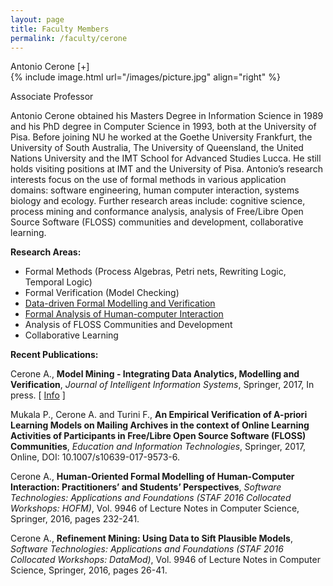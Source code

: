 ```yaml
---
layout: page
title: Faculty Members
permalink: /faculty/cerone
---
```


<div class="container" markdown="1">
<div class="header" markdown="1">Antonio Cerone [+]
</div>
<div class="content" markdown="1" style="min-height: 200px;">
{% include image.html url="/images/picture.jpg" align="right" %}

Associate Professor

Antonio Cerone obtained his Masters Degree in Information Science in 1989 and his PhD degree in Computer Science in 1993, both at the University of Pisa. Before joining NU he  worked at the Goethe University Frankfurt, the University of South Australia, The University of Queensland, the United Nations University and the IMT School for Advanced Studies Lucca. He still holds visiting positions at IMT and the University of Pisa.
Antonio’s research interests focus on the use of formal methods in various application domains: software engineering, human computer interaction, systems biology and ecology.
Further research areas include: cognitive science, process mining and conformance analysis, analysis of Free/Libre Open Source Software (FLOSS) communities and development, collaborative learning.

<B>Research Areas:</B>

- Formal Methods (Process Algebras, Petri nets, Rewriting Logic, Temporal Logic)
- Formal Verification (Model Checking)
- [Data-driven Formal Modelling and Verification](/faculty/cerone/modellingfromdata)
- [Formal Analysis of Human-computer Interaction](/faculty/cerone/formalhci)
- Analysis of FLOSS Communities and Development
- Collaborative Learning

<B>Recent Publications:</B>

Cerone A., <B>Model Mining - Integrating Data Analytics, Modelling and Verification</B>, <I>Journal of Intelligent Information Systems</I>, Springer, 2017, In press. [ [Info](https://link.springer.com/article/10.1007%2Fs10844-017-0474-3) ]

Mukala P., Cerone A. and Turini F., <B>An Empirical Verification of A-priori Learning Models on Mailing Archives in the context of Online Learning Activities of Participants in Free/Libre Open Source Software (FLOSS) Communities</B>, <I>Education and Information Technologies</I>, Springer, 2017, Online, DOI: 10.1007/s10639-017-9573-6.

Cerone A., <B>Human-Oriented Formal Modelling of Human-Computer Interaction: Practitioners’ and Students’ Perspectives</B>, <I>Software Technologies: Applications and Foundations (STAF 2016 Collocated Workshops: HOFM)</I>, Vol. 9946 of Lecture Notes in Computer Science, Springer, 2016, pages 232-241.

Cerone A., <B>Refinement Mining: Using Data to Sift Plausible Models</B>, <I>Software Technologies: Applications and Foundations (STAF 2016 Collocated Workshops: DataMod)</I>, Vol. 9946 of Lecture Notes in Computer Science, Springer, 2016, pages 26-41.

</div>
</div>
